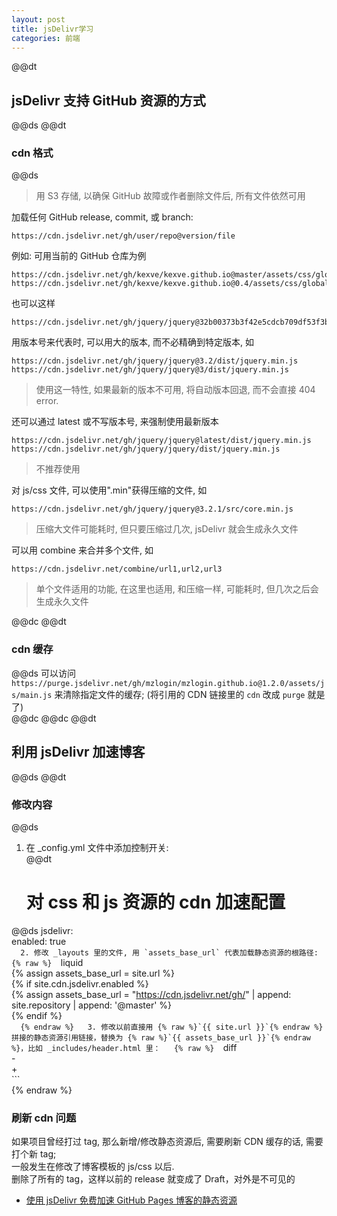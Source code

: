 ```yaml
---  
layout: post  
title: jsDelivr学习  
categories: 前端  
---  
```

@@dt
## jsDelivr 支持 GitHub 资源的方式
@@ds
@@dt
### cdn 格式
@@ds
> 用 S3 存储, 以确保 GitHub 故障或作者删除文件后, 所有文件依然可用  

加载任何 GitHub release, commit, 或 branch:  
``` text
https://cdn.jsdelivr.net/gh/user/repo@version/file
```  
例如: 可用当前的 GitHub 仓库为例  
``` text
https://cdn.jsdelivr.net/gh/kexve/kexve.github.io@master/assets/css/globals/common.css
https://cdn.jsdelivr.net/gh/kexve/kexve.github.io@0.4/assets/css/globals/common.css
```  
也可以这样  
``` text
https://cdn.jsdelivr.net/gh/jquery/jquery@32b00373b3f42e5cdcb709df53f3b08b7184a944/dist/jquery.min.js
```  
用版本号来代表时, 可以用大的版本, 而不必精确到特定版本, 如  
``` text
https://cdn.jsdelivr.net/gh/jquery/jquery@3.2/dist/jquery.min.js
https://cdn.jsdelivr.net/gh/jquery/jquery@3/dist/jquery.min.js
```  
> 使用这一特性, 如果最新的版本不可用, 将自动版本回退, 而不会直接 404 error.  

还可以通过 latest 或不写版本号, 来强制使用最新版本  
``` text
https://cdn.jsdelivr.net/gh/jquery/jquery@latest/dist/jquery.min.js
https://cdn.jsdelivr.net/gh/jquery/jquery/dist/jquery.min.js
```  
> 不推荐使用  

对 js/css 文件, 可以使用".min"获得压缩的文件, 如  
``` text
https://cdn.jsdelivr.net/gh/jquery/jquery@3.2.1/src/core.min.js
```  
> 压缩大文件可能耗时, 但只要压缩过几次, jsDelivr 就会生成永久文件  

可以用 combine 来合并多个文件, 如  
``` text
https://cdn.jsdelivr.net/combine/url1,url2,url3
```  
> 单个文件适用的功能, 在这里也适用, 和压缩一样, 可能耗时, 但几次之后会生成永久文件  

@@dc
@@dt
### cdn 缓存
@@ds
可以访问 `https://purge.jsdelivr.net/gh/mzlogin/mzlogin.github.io@1.2.0/assets/js/main.js` 来清除指定文件的缓存; (将引用的 CDN 链接里的 `cdn` 改成 `purge` 就是了)  
@@dc
@@dc
@@dt
## 利用 jsDelivr 加速博客
@@ds
@@dt
### 修改内容
@@ds
1. 在 _config.yml 文件中添加控制开关:  
@@dt
    # 对 css 和 js 资源的 cdn 加速配置
@@ds
        jsdelivr:  
            enabled: true  
    ```  
2. 修改 _layouts 里的文件, 用 `assets_base_url` 代表加载静态资源的根路径:  
    {% raw %}  
    ```liquid  
    {% assign assets_base_url = site.url %}  
    {% if site.cdn.jsdelivr.enabled %}  
        {% assign assets_base_url = "https://cdn.jsdelivr.net/gh/" | append: site.repository | append: '@master' %}  
    {% endif %}  
    ```  
    {% endraw %}  
3. 修改以前直接用 {% raw %}`{{ site.url }}`{% endraw %} 拼接的静态资源引用链接，替换为 {% raw %}`{{ assets_base_url }}`{% endraw %}，比如 _includes/header.html 里：  
    {% raw %}  
    ```diff  
    - <link rel="stylesheet" href="{{ site.url }}/assets/css/posts/index.css">  
    + <link rel="stylesheet" href="{{ assets_base_url }}/assets/css/posts/index.css">  
    ```  
    {% endraw %}  
### 刷新 cdn 问题
如果项目曾经打过 tag, 那么新增/修改静态资源后, 需要刷新 CDN 缓存的话, 需要打个新 tag;  
一般发生在修改了博客模板的 js/css 以后.  
删除了所有的 tag，这样以前的 release 就变成了 Draft，对外是不可见的  
- [使用 jsDelivr 免费加速 GitHub Pages 博客的静态资源](https://mazhuang.org/2020/05/01/cdn-for-github-pages/#先看效果)  
